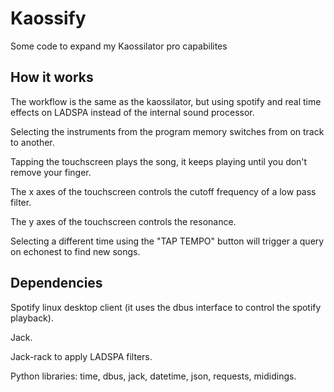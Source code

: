 # Kaossify

Some code to expand my Kaossilator pro capabilites

## How it works

The workflow is the same as the kaossilator, but using spotify and real time effects on LADSPA instead of the internal sound processor.

Selecting the instruments from the program memory switches from on track to another.

Tapping the touchscreen plays the song, it keeps playing until you don't remove your finger.

The x axes of the touchscreen controls the cutoff frequency of a low pass filter.

The y axes of the touchscreen controls the resonance.

Selecting a different time using the "TAP TEMPO" button will trigger a query on echonest to find new songs.

## Dependencies

Spotify linux desktop client (it uses the dbus interface to control the spotify playback).

Jack.

Jack-rack to apply LADSPA filters.

Python libraries: time, dbus, jack, datetime, json, requests, mididings.
